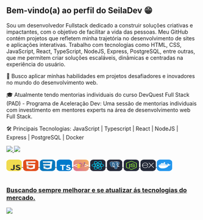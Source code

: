 ## Bem-vindo(a) ao perfil do SeilaDev 😁

<div>
  <p>
   Sou um desenvolvedor Fullstack dedicado a construir soluções criativas e impactantes, com o objetivo de facilitar a vida das pessoas. Meu GitHub contém projetos que refletem minha trajetória no desenvolvimento de sites e aplicações interativas. Trabalho com tecnologias como HTML, CSS, JavaScript, React, TypeScript, NodeJS, Express, PostgreSQL, entre outras, que me permitem criar soluções escaláveis, dinâmicas e centradas na experiência do usuário.
  </p>

 <p>🚀 Busco aplicar minhas habilidades em projetos desafiadores e inovadores no mundo do desenvolvimento web. </p>
 <p>🎓 Atualmente tendo mentorias individuais do curso DevQuest Full Stack (PAD) - Programa de Aceleração Dev: Uma sessão de mentorias individuais com investimento em mentores experts na área de desenvolvimento web Full Stack. </p>
 <p>🛠️ Principais Tecnologias: JavaScript | Typescript | React | NodeJS | Express | PostgreSQL | Docker </p>
</div>

 <div>
   <a href="https://github.com/seila-dev">
   <img height="180em" src="https://github-readme-stats.vercel.app/api?username=seila-dev&show_icons=true&theme=omni&include_all_commits=true&count_private=true"/>
   <img height="180em" src="https://github-readme-stats.vercel.app/api/top-langs/?username=seila-dev&layout=compact&langs_count=6&theme=omni"/>
</div>
    
<div style="display: inline_block"><br>
  <img align="center" alt="Js" height="30" width="40" src="https://github.com/tandpfun/skill-icons/blob/main/icons/JavaScript.svg">
  <img align="center" alt="HTML" height="30" width="40" src="https://github.com/tandpfun/skill-icons/blob/main/icons/HTML.svg">
  <img align="center" alt="CSS" height="30" width="40" src="https://github.com/tandpfun/skill-icons/blob/main/icons/CSS.svg">
  <img align="center" alt="CSS" height="30" width="40" src="https://github.com/tandpfun/skill-icons/blob/main/icons/TypeScript.svg">
  <img align="center" alt="CSS" height="30" width="40" src="https://github.com/tandpfun/skill-icons/blob/main/icons/StyledComponents.svg">
  <img align="center" alt="CSS" height="30" width="40" src="https://github.com/tandpfun/skill-icons/blob/main/icons/React-Dark.svg">
  <img align="center" alt="CSS" height="30" width="40" src="https://github.com/tandpfun/skill-icons/blob/main/icons/PostgreSQL-Dark.svg">
  <img align="center" alt="CSS" height="30" width="40" src="https://github.com/tandpfun/skill-icons/blob/main/icons/NodeJS-Dark.svg">
  <img align="center" alt="CSS" height="30" width="40" src="https://github.com/tandpfun/skill-icons/blob/main/icons/ExpressJS-Dark.svg">
  <img align="center" alt="CSS" height="30" width="40" src="https://github.com/tandpfun/skill-icons/blob/main/icons/Docker.svg">
</div>
 
<br>
 
### Buscando sempre melhorar e se atualizar ás tecnologias do mercado.
 
<div> 
  <a href="https://www.linkedin.com/in/erickrodrigues-dev" target="_blank"><img src="https://img.shields.io/badge/-LinkedIn-%230077B5?style=for-the-badge&logo=linkedin&logoColor=white" target="_blank"></a>
</div>
